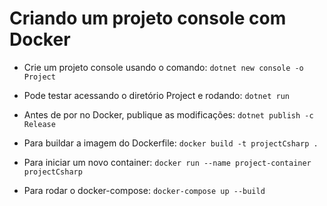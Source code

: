 # Criando um projeto console com Docker

- Crie um projeto console usando o comando: `dotnet new console -o Project`
- Pode testar acessando o diretório Project e rodando: `dotnet run`
- Antes de por no Docker, publique as modificações: `dotnet publish -c Release`

- Para buildar a imagem do Dockerfile: `docker build -t projectCsharp .`
- Para iniciar um novo container: `docker run --name project-container projectCsharp`
- Para rodar o docker-compose: `docker-compose up --build`